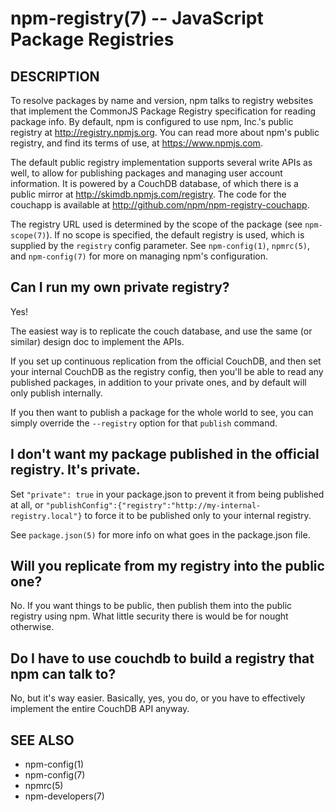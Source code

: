 npm-registry(7) -- JavaScript Package Registries
================================================

## DESCRIPTION

To resolve packages by name and version, npm talks to registry websites
that implement the CommonJS Package Registry specification for reading
package info. By default, npm is configured to use npm, Inc.'s public
registry at <http://registry.npmjs.org>. You can read more about npm's
public registry, and find its terms of use, at <https://www.npmjs.com>.

The default public registry implementation supports several write APIs
as well, to allow for publishing packages and managing user account
information. It is powered by a CouchDB database, of which there is a
public mirror at <http://skimdb.npmjs.com/registry>.  The code for the
couchapp is available at <http://github.com/npm/npm-registry-couchapp>.

The registry URL used is determined by the scope of the package (see
`npm-scope(7)`). If no scope is specified, the default registry is used, which is
supplied by the `registry` config parameter.  See `npm-config(1)`,
`npmrc(5)`, and `npm-config(7)` for more on managing npm's configuration.

## Can I run my own private registry?

Yes!

The easiest way is to replicate the couch database, and use the same (or
similar) design doc to implement the APIs.

If you set up continuous replication from the official CouchDB, and then
set your internal CouchDB as the registry config, then you'll be able
to read any published packages, in addition to your private ones, and by
default will only publish internally. 

If you then want to publish a package for the whole world to see, you can
simply override the `--registry` option for that `publish` command.

## I don't want my package published in the official registry. It's private.

Set `"private": true` in your package.json to prevent it from being
published at all, or
`"publishConfig":{"registry":"http://my-internal-registry.local"}`
to force it to be published only to your internal registry.

See `package.json(5)` for more info on what goes in the package.json file.

## Will you replicate from my registry into the public one?

No.  If you want things to be public, then publish them into the public
registry using npm.  What little security there is would be for nought
otherwise.

## Do I have to use couchdb to build a registry that npm can talk to?

No, but it's way easier.  Basically, yes, you do, or you have to
effectively implement the entire CouchDB API anyway.

## SEE ALSO

* npm-config(1)
* npm-config(7)
* npmrc(5)
* npm-developers(7)
